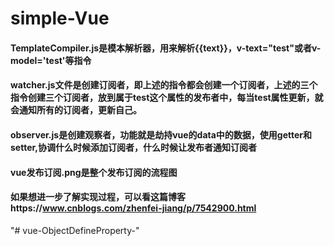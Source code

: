# simple-Vue
#### TemplateCompiler.js是模本解析器，用来解析{{text}}，v-text="test"或者v-model='test'等指令
#### watcher.js文件是创建订阅者，即上述的指令都会创建一个订阅者，上述的三个指令创建三个订阅者，放到属于test这个属性的发布者中，每当test属性更新，就会通知所有的订阅者，更新自己。
#### observer.js是创建观察者，功能就是劫持vue的data中的数据，使用getter和setter,协调什么时候添加订阅者，什么时候让发布者通知订阅者
#### vue发布订阅.png是整个发布订阅的流程图

#### 如果想进一步了解实现过程，可以看这篇博客https://www.cnblogs.com/zhenfei-jiang/p/7542900.html
"# vue-ObjectDefineProperty-" 
